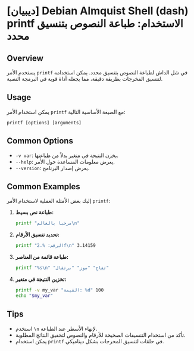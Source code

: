 # [ديبيان] Debian Almquist Shell (dash) printf الاستخدام: طباعة النصوص بتنسيق محدد

## Overview
يستخدم الأمر `printf` في شل الداش لطباعة النصوص بتنسيق محدد. يمكن استخدامه لتنسيق المخرجات بطريقة دقيقة، مما يجعله أداة قوية في البرمجة النصية.

## Usage
يمكن استخدام الأمر `printf` مع الصيغة الأساسية التالية:

```
printf [options] [arguments]
```

## Common Options
- `-v var`: يخزن النتيجة في متغير بدلاً من طباعتها.
- `--help`: يعرض معلومات المساعدة حول الأمر.
- `--version`: يعرض إصدار البرنامج.

## Common Examples
إليك بعض الأمثلة العملية لاستخدام الأمر `printf`:

1. **طباعة نص بسيط:**
   ```sh
   printf "مرحبا بالعالم\n"
   ```

2. **تحديد تنسيق الأرقام:**
   ```sh
   printf "الرقم: %.2f\n" 3.14159
   ```

3. **طباعة قائمة من العناصر:**
   ```sh
   printf "%s\n" "تفاح" "موز" "برتقال"
   ```

4. **تخزين النتيجة في متغير:**
   ```sh
   printf -v my_var "القيمة: %d" 100
   echo "$my_var"
   ```

## Tips
- استخدم `\n` لإنهاء الأسطر عند الطباعة.
- تأكد من استخدام التنسيقات الصحيحة للأرقام والنصوص لتحقيق النتائج المطلوبة.
- يمكن استخدام `printf` في حلقات لتنسيق المخرجات بشكل ديناميكي.